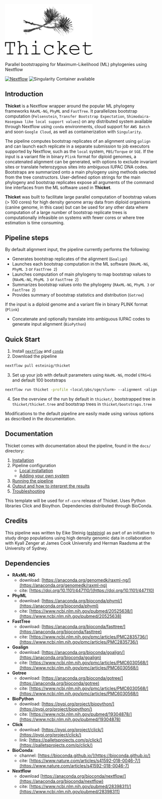 ![](img/logo1.png)
---


Parallel bootstrapping for Maximum-Likelihood (ML) phylogenies using Nextflow

[![Nextflow](https://img.shields.io/badge/nextflow-%E2%89%A50.32.0-brightgreen.svg)](https://www.nextflow.io/)
![Singularity Container available](https://img.shields.io/badge/singularity-available-7E4C74.svg)

## Introduction

**Thicket** is a Nextflow wrapper around the popular ML phylogeny frameworks `RAxML-NG`, `PhyML` and `FastTree`. It parallelizes bootstrap computation (`Felsenstein`, `Transfer Bootstrap Expectation`, `Shimodaira-Hasegawa like local support values`) on any distributed system available through Nextflow using `conda` environments, cloud support for `AWS Batch` and soon `Google Cloud`, as well as containerization with `Singularity`.

The pipeline computes bootstrap replicates of an alignment using `golign` and can launch each replicate in a separate submission to job executors supported by Nextflow, such as the `local` system, `PBS/Torque` or `SGE`. If the input is a variant file in binary `Plink` format for diploid genomes, a concatenated alignment can be generated, with options to exclude invariant sites or translate heterozygous sites into ambiguous IUPAC DNA codes. Bootstraps are summarized onto a main phylogeny using methods selected from the tree constructors. User-defined option strings for the main phylogeny and bootstrap replicates expose all arguments of the command line interfaces from the ML software used in **Thicket**.

**Thicket** was built to facilitate large parallel computation of bootstrap values (> 100 cores) for high density genome array data from diploid organisms (canine genome, in this case) but can be used for any other data where computation of a large number of bootstrap replicate trees is computationally infeasible on systems with fewer cores or where tree estimation is time consuming.

## Pipeline steps

By default alignment input, the pipeline currently performs the following:

* Generates bootstrap replicates of the alignment (`Goalign`)
* Launches each bootstrap computation in the ML software (`RAxML-NG`, `PhyML 3` or `FastTree 2`)
* Launches computation of main phylogeny to map bootstrap values to (`RAxML-NG`, `PhyML 3` or `FastTree 2`)
* Summarizes bootstrap values onto the phylogeny (`RAxML-NG`, `PhyML 3` or `FastTree 2`)
* Provides summary of bootstrap statistics and distribution (`Gotree`)

If the input is a diploid genome and a variant file in binary PLINK format (`Plink`)

* Concatenate and optionally translate into ambiguous IUPAC codes to generate input alignment (`BioPython`) 

## Quick Start

1. Install [`nextflow`](docs/installation.md) and [`conda`](https://conda.io/miniconda.html)
2. Download the pipeline

```bash
nextflow pull esteinig/thicket
```

3. Set up your job with default parameters using `RAxML-NG`, model `GTRG+G` and default 100 bootstraps


```bash
nextflow run thicket -profile <local/pbs/sge/slurm> --alignment <align.fasta>
```

4. See the overview of the run by default in `thicket/`, bootstrapped 
tree in `thicket/thicket.tree` and bootstrap trees in `thicket/bootstraps.tree`

Modifications to the default pipeline are easily made using various options
as described in the documentation.

## Documentation

Thicket comes with documentation about the pipeline, found in the `docs/` directory:

1. [Installation](docs/installation.md)
2. Pipeline configuration
    * [Local installation](docs/configuration/local.md)
    * [Adding your own system](docs/configuration/adding_your_own.md)
3. [Running the pipeline](docs/usage.md)
4. [Output and how to interpret the results](docs/output.md)
5. [Troubleshooting](docs/troubleshooting.md)

This template will be used for `nf-core` release of Thicket. Uses Python libraries Click and Bioython. Dependencies distributed through BioConda.

## Credits

This pipeline was written by Eike Steinig ([esteinig](https://github.com/esteinig))
as part of an initiative to study dingo populations using high density genomic data
in collaboration with Kyall Zenger at James Cook University and Herman Raadsma at the
University of Sydney.

## Dependencies


* **RAxML-NG** 
   * download: [https://anaconda.org/genomedk/raxml-ng/](https://anaconda.org/genomedk/raxml-ng)
   * cite: [https://doi.org/10.1101/447110/](https://doi.org/10.1101/447110)
* **PhyML** 
   * download: [https://anaconda.org/bioconda/phyml/](https://anaconda.org/bioconda/phyml)
   * cite: [https://www.ncbi.nlm.nih.gov/pubmed/20525638/](https://www.ncbi.nlm.nih.gov/pubmed/20525638)
* **FastTree** 
   * download: [https://anaconda.org/bioconda/fasttree/](https://anaconda.org/bioconda/fasttree)
   * cite: [https://www.ncbi.nlm.nih.gov/pmc/articles/PMC2835736/](https://www.ncbi.nlm.nih.gov/pmc/articles/PMC2835736/)
* **Goalign** 
   * download: [https://anaconda.org/bioconda/goalign/](https://anaconda.org/bioconda/goalign)
   * cite: [https://www.ncbi.nlm.nih.gov/pmc/articles/PMC6030568/](https://www.ncbi.nlm.nih.gov/pmc/articles/PMC6030568/)
* **Gotree**
   * download: [https://anaconda.org/bioconda/gotree/](https://anaconda.org/bioconda/gotree)
   * cite: [https://www.ncbi.nlm.nih.gov/pmc/articles/PMC6030568/](https://www.ncbi.nlm.nih.gov/pmc/articles/PMC6030568/)
* **BioPython** 
   * download: [https://pypi.org/project/biopython/](https://pypi.org/project/biopython/)
   * cite: [https://www.ncbi.nlm.nih.gov/pubmed/19304878/](https://www.ncbi.nlm.nih.gov/pubmed/19304878)
* **Click**
   * download: [https://pypi.org/project/click/](https://pypi.org/project/click/)
   * link: [https://palletsprojects.com/p/click/](https://palletsprojects.com/p/click/)
* **BioConda**:
   * channel: [https://bioconda.github.io/](https://bioconda.github.io/)
   * cite: [https://www.nature.com/articles/s41592-018-0046-7/](https://www.nature.com/articles/s41592-018-0046-7)
* **Nextflow**
   * download [https://anaconda.org/bioconda/nextflow/](https://anaconda.org/bioconda/nextflow)
   * cite: [https://www.ncbi.nlm.nih.gov/pubmed/28398311/](https://www.ncbi.nlm.nih.gov/pubmed/28398311)


